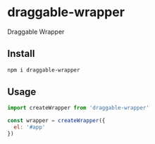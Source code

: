 # draggable-wrapper

Draggable Wrapper

## Install
```sh
npm i draggable-wrapper
```

## Usage
```js
import createWrapper from 'draggable-wrapper'

const wrapper = createWrapper({
  el: '#app'
})
```
